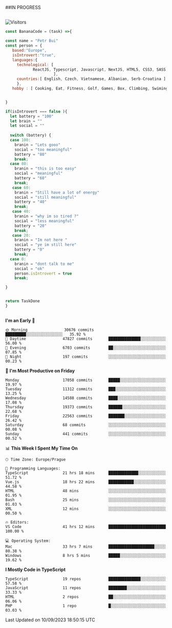 ##IN PROGRESS
##
![Visitors](https://komarev.com/ghpvc/?username=petrbui&style=for-the-badge&label=Visitors+👀)
```Javascript
const BananaCode = (task) =>{

const name = "Petr Bui"
const person = {
   based:"Europe",
   isIntrovert:"true",
   languages:{
     technological: [ 
            ReactJS, Typescript, Javascript, NextJS, HTML5, CSS3, SASS, Redux, Node, Storybook, Styled-Component
                     ],
     countries:[ English, Czech, Vietnamese, Albanian, Serb-Croatina ]
     },
   hobby : [ Cooking, Eat, Fitness, Golf, Games, Box, Climbing, Swiming],


}

if(isIntrovert === false ){
  let battery = "100"
  let brain = ""
  let social = ""
  
  switch (battery) {
  case 100:
    branin = "Lets gooo"
    social = "too meaningful"
    battery = "80"
    break;
  case 80:
    branin = "this is too easy"
    social = "meaningful"
    battery = "60"
    break;
   case 60:
    branin = "Still have a lot of energy"
    social = "still meaningful"
    battery = "40"
    break;
   case 40:
    branin = "why im so tired ?"
    social = "less meaningful"
    battery = "20"
    break;
   case 20:
    branin = "Im not here "
    social = "ye im still here"
    battery = "0"
    break;
  case 0:
    branin = "dont talk to me"
    social = "ok"
    person.isIntrovert = true
    break;

}


return TaskDone
}
```



##
<!--
[![My GitHub stats](https://github-readme-stats.vercel.app/api?username=petrbui&theme=github_dark)](https://github.com/anuraghazra/github-readme-stats)

[![My wakatime stats](https://github-readme-stats.vercel.app/api/wakatime?username=petrbui&theme=github_dark)](https://github.com/anuraghazra/github-readme-stats)
-->
<!--START_SECTION:waka-->
**I'm an Early 🐤** 

```text
🌞 Morning                30676 commits       █████████░░░░░░░░░░░░░░░░   35.92 % 
🌆 Daytime                47827 commits       ██████████████░░░░░░░░░░░   56.00 % 
🌃 Evening                6703 commits        ██░░░░░░░░░░░░░░░░░░░░░░░   07.85 % 
🌙 Night                  197 commits         ░░░░░░░░░░░░░░░░░░░░░░░░░   00.23 % 
```
📅 **I'm Most Productive on Friday** 

```text
Monday                   17058 commits       █████░░░░░░░░░░░░░░░░░░░░   19.97 % 
Tuesday                  11312 commits       ███░░░░░░░░░░░░░░░░░░░░░░   13.25 % 
Wednesday                14588 commits       ████░░░░░░░░░░░░░░░░░░░░░   17.08 % 
Thursday                 19373 commits       ██████░░░░░░░░░░░░░░░░░░░   22.68 % 
Friday                   22563 commits       ███████░░░░░░░░░░░░░░░░░░   26.42 % 
Saturday                 68 commits          ░░░░░░░░░░░░░░░░░░░░░░░░░   00.08 % 
Sunday                   441 commits         ░░░░░░░░░░░░░░░░░░░░░░░░░   00.52 % 
```


📊 **This Week I Spent My Time On** 

```text
🕑︎ Time Zone: Europe/Prague

💬 Programming Languages: 
TypeScript               21 hrs 18 mins      █████████████░░░░░░░░░░░░   51.72 % 
Vue.js                   18 hrs 22 mins      ███████████░░░░░░░░░░░░░░   44.58 % 
HTML                     48 mins             ░░░░░░░░░░░░░░░░░░░░░░░░░   01.95 % 
Bash                     25 mins             ░░░░░░░░░░░░░░░░░░░░░░░░░   01.03 % 
XML                      12 mins             ░░░░░░░░░░░░░░░░░░░░░░░░░   00.50 % 

🔥 Editors: 
VS Code                  41 hrs 12 mins      █████████████████████████   100.00 % 

💻 Operating System: 
Mac                      33 hrs 7 mins       ████████████████████░░░░░   80.38 % 
Windows                  8 hrs 5 mins        █████░░░░░░░░░░░░░░░░░░░░   19.62 % 
```

**I Mostly Code in TypeScript** 

```text
TypeScript               19 repos            ██████████████░░░░░░░░░░░   57.58 % 
JavaScript               11 repos            ████████░░░░░░░░░░░░░░░░░   33.33 % 
HTML                     2 repos             ██░░░░░░░░░░░░░░░░░░░░░░░   06.06 % 
PHP                      1 repo              █░░░░░░░░░░░░░░░░░░░░░░░░   03.03 % 
```




 Last Updated on 10/09/2023 18:50:15 UTC
<!--END_SECTION:waka-->
